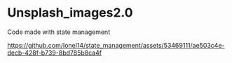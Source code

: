 # Unsplash_images2.0
 Code made with state management 

https://github.com/Ionel14/state_management/assets/53469111/ae503c4e-decb-428f-b739-8bd785b8ca4f
